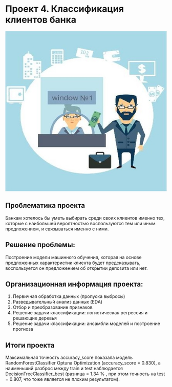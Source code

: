 # Проект 4.  Классификация клиентов банка


<center> <img src=https://github.com/xndrf/Data_Science_Project/blob/master/Bank_deposit/png/readpi.jpg width=800 height=500></center>

## Проблематика проекта

Банкам хотелось бы уметь выбирать среди своих клиентов именно тех, которые с наибольшей вероятностью воспользуются тем или иным предложением, и связываться именно с ними.

## Решение проблемы:

Построение модели машинного обучения, которая на основе предложенных характеристик клиента будет предсказывать, воспользуется он предложением об открытии депозита или нет.

## Организационная информация проекта:

1. Первичная обработка данных (пропуска выбросы)
2. Разведывательный анализ данных (EDA)
3. Отбор и преобразование признаков
4. Решение задачи классификации: логистическая регрессия и решающие деревья
5. Решение задачи классификации: ансамбли моделей и построение прогноза

## Итоги проекта

Максимальная точность accuracy_score показала модель RandomForestClassifier Optuna Optimization (accuracy_score = 0.830), а наименьший разброс между train и test наблюдается DecisionTreeClassifier_best (разница = 1.34 % , при этом точность на test = 0.807, что тоже является не плохим результатом).